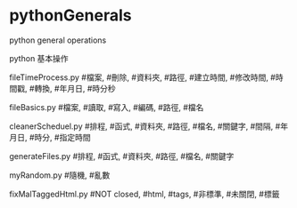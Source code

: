 # pythonGenerals
python general operations

python 基本操作

fileTimeProcess.py
  #檔案, #刪除, #資料夾, #路徑, #建立時間, #修改時間, #時間戳, #轉換, #年月日, #時分秒

fileBasics.py
  #檔案, #讀取, #寫入, #編碼, #路徑, #檔名 

cleanerScheduel.py
  #排程, #函式, #資料夾, #路徑, #檔名, #關鍵字, #間隔, #年月日, #時分, #指定時間

generateFiles.py
  #排程, #函式, #資料夾, #路徑, #檔名, #關鍵字

myRandom.py
  #隨機, #亂數

fixMalTaggedHtml.py
  #NOT closed, #html, #tags, #非標準, #未關閉, #標籤
  
